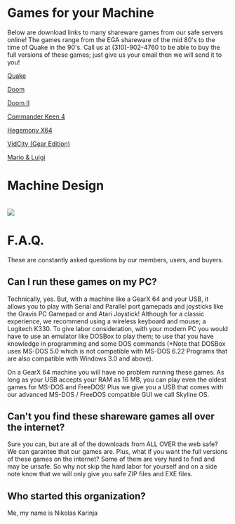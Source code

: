 # Games for your Machine
 Below are download links to many shareware games from our safe servers online! The games range from the EGA shareware of the mid 80's to the time of Quake in the 90's. Call us at (310)-902-4760 to be able to buy the full versions of these games; just give us your email then we will send it to you!
 
 [Quake](https://gearxstudios.github.io/GearX-Hub/)
 
 [Doom](https://gearxstudios.github.io/GearX-Hub/)
 
 [Doom II](https://gearxstudios.github.io/GearX-Hub/)
 
 [Commander Keen 4](https://gearxstudios.github.io/GearX-Hub/)
 
 [Hegemony X64](https://gearxstudios.github.io/GearX-Hub/)
 
 [VidCity (Gear Edition)](https://gearxstudios.github.io/GearX-Hub/)
 
 [Mario & Luigi](https://gearxstudios.github.io/GearX-Hub/)
 
# Machine Design

<br><img src="http://gearxstudios.github.io/GearX-Hub/design.jpg"/></a><br>
 
# F.A.Q.
  These are constantly asked questions by our members, users, and buyers.
 
## Can I run these games on my PC? 
  Technically, yes. But, with a machine like a GearX 64 and your USB, it allows you to play with Serial and Parallel port gamepads and joysticks like the Gravis PC Gamepad or and Atari Joystick! Although for a classic experience, we recommend using a wireless keyboard and mouse; a Logitech K330. To give labor consideration, with your modern PC you would have to use an emulator like DOSBox to play them; to use that you have knowledge in programming and some DOS commands (*Note that DOSBox uses MS-DOS 5.0 which is not compatible with MS-DOS 6.22 Programs that are also compatible with Windows 3.0 and above). 
  
 On a GearX 64 machine you will have no problem running these games. As long as your USB accepts your RAM as 16 MB, you can play even the oldest games for MS-DOS and FreeDOS! Plus we give you a USB that comes with our advanced MS-DOS / FreeDOS compatible GUI we call Skyline OS.
 
## Can't you find these shareware games all over the internet?
 Sure you can, but are all of the downloads from ALL OVER the web safe? We can garantee that our games are. Plus, what if you want the full versions of these games on the internet? Some of them are very hard to find and may be unsafe. So why not skip the hard labor for yourself and on a side note know that we will only give you safe ZIP files and EXE files.
 
## Who started this organization?
 Me, my name is Nikolas Karinja
